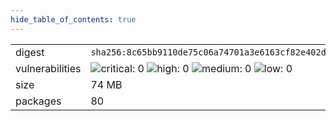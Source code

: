 ```yaml
---
hide_table_of_contents: true
---
```


<table>
<tr><td>digest</td><td><code>sha256:8c65bb9110de75c06a74701a3e6163cf82e402d4e694f02b147b22a2bb5347ce</code></td><tr><tr><td>vulnerabilities</td><td><img alt="critical: 0" src="https://img.shields.io/badge/critical-0-lightgrey"/> <img alt="high: 0" src="https://img.shields.io/badge/high-0-lightgrey"/> <img alt="medium: 0" src="https://img.shields.io/badge/medium-0-lightgrey"/> <img alt="low: 0" src="https://img.shields.io/badge/low-0-lightgrey"/> <!-- unspecified: 0 --></td></tr>
<tr><td>size</td><td>74 MB</td></tr>
<tr><td>packages</td><td>80</td></tr>
</table>
</details></table>
</details>

<table></table>

